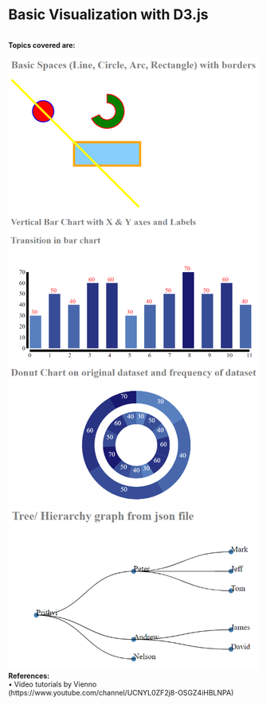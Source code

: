 # Basic Visualization with D3.js
<br />
<b>Topics covered are:</b> <br />
<br />
<img src='https://github.com/PrithviKamath/Data-Visualizations/blob/master/Basic%20Visualizations%20with%20D3/Images/Shapes.PNG'></img>
 <br />
<img src='https://github.com/PrithviKamath/Data-Visualizations/blob/master/Basic%20Visualizations%20with%20D3/Images/BarGraph.PNG'></img>
 <br />
<img src='https://github.com/PrithviKamath/Data-Visualizations/blob/master/Basic%20Visualizations%20with%20D3/Images/PieChart.PNG'></img>
 <br />
<img src='https://github.com/PrithviKamath/Data-Visualizations/blob/master/Basic%20Visualizations%20with%20D3/Images/TreeGraph.PNG'></img>
<br />
<b>References:</b> <br />
•	Video tutorials by Vienno (https://www.youtube.com/channel/UCNYL0ZF2j8-OSGZ4iHBLNPA)
